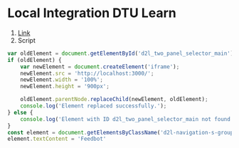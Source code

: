 
# Local Integration DTU Learn
1. [Link](https://learn.inside.dtu.dk/d2l/le/content/187635/Home)
2. Script
```javascript
var oldElement = document.getElementById('d2l_two_panel_selector_main');
if (oldElement) {
    var newElement = document.createElement('iframe');
    newElement.src = 'http://localhost:3000/';
    newElement.width = '100%';
    newElement.height = '900px';

    oldElement.parentNode.replaceChild(newElement, oldElement);
    console.log('Element replaced successfully.');
} else {
    console.log('Element with ID d2l_two_panel_selector_main not found.');
}
const element = document.getElementsByClassName('d2l-navigation-s-group-text')[1]
element.textContent = 'Feedbot'
```
